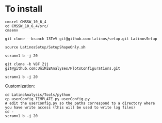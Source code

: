 To install
====

    cmsrel CMSSW_10_6_4
    cd CMSSW_10_6_4/src/
    cmsenv

    git clone --branch 13TeV git@github.com:latinos/setup.git LatinosSetup

    source LatinosSetup/SetupShapeOnly.sh

    scramv1 b -j 20

    git clone -b VBF_Zjj  git@github.com:UniMiBAnalyses/PlotsConfigurations.git

    scramv1 b -j 20

    
Customization:

    cd LatinoAnalysis/Tools/python
    cp userConfig_TEMPLATE.py userConfig.py
    # edit the userConfig.py so the paths correspond to a directory where you have write access (this will be used to write log files)
    cd -
    scramv1 b -j 20
    
    
